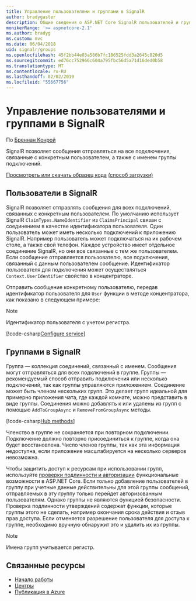 ```yaml
---
title: Управление пользователями и группами в SignalR
author: bradygaster
description: Общие сведения о ASP.NET Core SignalR пользователей и групп управления.
monikerRange: '>= aspnetcore-2.1'
ms.author: bradyg
ms.custom: mvc
ms.date: 06/04/2018
uid: signalr/groups
ms.openlocfilehash: 45f2bb44e03a586b7fc186525fdd3a2645c820d5
ms.sourcegitcommit: ed76cc752966c604a795fbc56d5a71d16ded0b58
ms.translationtype: MT
ms.contentlocale: ru-RU
ms.lasthandoff: 02/02/2019
ms.locfileid: "55667756"
---
```

# <a name="manage-users-and-groups-in-signalr"></a>Управление пользователями и группами в SignalR

По [Бреннан Конрой](https://github.com/BrennanConroy)

SignalR позволяет сообщения отправляться на все подключения, связанные с конкретным пользователем, а также с именем группы подключений.

[Просмотреть или скачать образец кода](https://github.com/aspnet/Docs/tree/master/aspnetcore/signalr/groups/sample/) [(способ загрузки)](xref:index#how-to-download-a-sample)

## <a name="users-in-signalr"></a>Пользователи в SignalR

SignalR позволяет отправлять сообщения для всех подключений, связанных с конкретным пользователем. По умолчанию использует SignalR `ClaimTypes.NameIdentifier` из `ClaimsPrincipal` связан с соединением в качестве идентификатора пользователя. Один пользователь может иметь несколько подключений к приложению SignalR. Например пользователь может подключаться на их рабочем столе, а также свой телефон. Каждое устройство имеет отдельное соединение SignalR, но они все связанные с тем же пользователем. Если сообщение отправляется пользователю, все подключения, связанный с данным пользователем сообщение. Идентификатор пользователя для подключения может осуществляться `Context.UserIdentifier` свойство в концентраторе.

Отправить сообщение конкретному пользователю, передав идентификатор пользователя для `User` функции в методе концентратора, как показано в следующем примере:

> [!NOTE]
> Идентификатор пользователя с учетом регистра.

[!code-csharp[Configure service](groups/sample/hubs/chathub.cs?range=29-32)]

## <a name="groups-in-signalr"></a>Группами в SignalR

Группа — коллекция соединений, связанный с именем. Сообщения могут отправляться для всех подключений в группе. Группы — рекомендуемый способ отправить подключения или несколько подключений, так как группы управляются приложением. Соединение может быть членом нескольких групп. Это делает групп идеальной для примерно приложения чата, где каждой комнате, можно представить в виде группы. Соединения можно добавлять к или удалены из групп с помощью `AddToGroupAsync` и `RemoveFromGroupAsync` методы.

[!code-csharp[Hub methods](groups/sample/hubs/chathub.cs?range=15-27)]

Членство в группе не сохраняется при повторном подключении. Подключение должно повторно присоединиться к группе, когда она будет восстановлена. Число членов группы, так как эта информация недоступна, если приложение масштабируется на несколько серверов невозможна.

Чтобы защитить доступ к ресурсам при использовании групп, используйте [проверки подлинности и авторизации](xref:signalr/authn-and-authz) функциональные возможности в ASP.NET Core. Если только добавление пользователей в группу при учетные данные действительны для этой группы сообщений, отправляемых в эту группу только перейдет авторизованным пользователям. Однако группы не являются функцией безопасности. Проверка подлинности утверждений содержат функции, которые группы этого не сделать, например окончания срока действия и отзыв прав доступа. Если отменяется разрешение пользователя для доступа к группе, необходимо вручную обнаружит это и удалить их из группы.

> [!NOTE]
> Имена групп учитывается регистр.

## <a name="related-resources"></a>Связанные ресурсы

* [Начало работы](xref:tutorials/signalr)
* [Центры](xref:signalr/hubs)
* [Публикация в Azure](xref:signalr/publish-to-azure-web-app)
